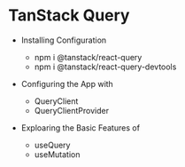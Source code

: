 # TanStack Query

- Installing Configuration

  - npm i @tanstack/react-query
  - npm i @tanstack/react-query-devtools

- Configuring the App with

  - QueryClient
  - QueryClientProvider

- Exploaring the Basic Features of
  - useQuery
  - useMutation
